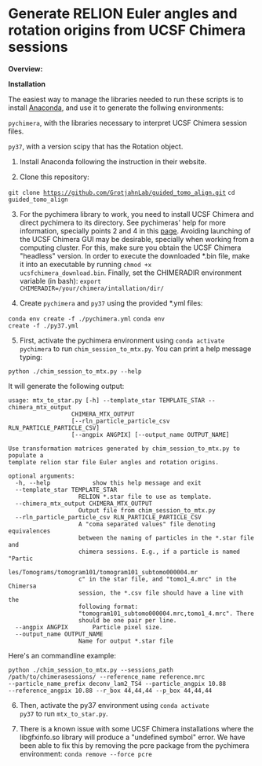 # Generate RELION Euler angles and rotation origins from UCSF Chimera sessions

<strong>Overview:</strong>



<strong>Installation</strong>

The easiest way to manage the libraries needed to run these scripts is to install <a href="https://www.anaconda.com/products/individual">Anaconda</a>, and use it to generate the follwing environments:

<code>pychimera</code>, with the libraries necessary to interpret UCSF Chimera session files.

<code>py37</code>, with a version scipy that has the Rotation object.

1) Install Anaconda following the instruction in their website.

2) Clone this repository:

<code>git clone https://github.com/GrotjahnLab/guided_tomo_align.git</code>
<code>cd guided_tomo_align</code>

3) For the pychimera library to work, you need to install UCSF Chimera and direct pychimera to its directory. See pychimeras' help for more information, specially points 2 and 4 in this <a href="https://pychimera.readthedocs.io/en/latest/install.html">page</a>. Avoiding launching of the UCSF Chimera GUI may be desirable, specially when working from a computing cluster. For this, make sure you obtain the UCSF Chimera "headless" version. In order to execute the downloaded \*.bin file, make it into an executable by running <code>chmod +x ucsfchimera\_download.bin</code>. Finally, set the CHIMERADIR environment variable (in bash): <code>export CHIMERADIR=/your/chimera/intallation/dir/</code>

4) Create <code>pychimera</code> and <code>py37</code> using the provided \*.yml files:

<code>conda env create -f ./pychimera.yml</code>
<code>conda env create -f ./py37.yml</code>

5) First, activate the pychimera environment using <code>conda activate pychimera</code> to run <code>chim\_session\_to\_mtx.py</code>. You can print a help message typing:

<code>python ./chim\_session\_to\_mtx.py --help</code>

It will generate the following output:

    usage: mtx_to_star.py [-h] --template_star TEMPLATE_STAR --chimera_mtx_output
                      CHIMERA_MTX_OUTPUT
                      [--rln_particle_particle_csv RLN_PARTICLE_PARTICLE_CSV]
                      [--angpix ANGPIX] [--output_name OUTPUT_NAME]

    Use transformation matrices generated by chim_session_to_mtx.py to populate a
    template relion star file Euler angles and rotation origins.

    optional arguments:
      -h, --help            show this help message and exit
      --template_star TEMPLATE_STAR
                        RELION *.star file to use as template.
      --chimera_mtx_output CHIMERA_MTX_OUTPUT
                        Output file from chim_session_to_mtx.py
      --rln_particle_particle_csv RLN_PARTICLE_PARTICLE_CSV
                        A "coma separated values" file denoting equivalences
                        between the naming of particles in the *.star file and
                        chimera sessions. E.g., if a particle is named "Partic
                        les/Tomograms/tomogram101/tomogram101_subtomo000004.mr
                        c" in the star file, and "tomo1_4.mrc" in the Chimersa
                        session, the *.csv file should have a line with the
                        following format:
                        "tomogram101_subtomo000004.mrc,tomo1_4.mrc". There
                        should be one pair per line.
      --angpix ANGPIX       Particle pixel size.
      --output_name OUTPUT_NAME
                        Name for output *.star file

Here's an commandline example:

<code>python ./chim\_session\_to\_mtx.py --sessions_path /path/to/chimerasessions/ --reference_name reference.mrc --particle_name_prefix deconv_lam2_TS4 --particle_angpix 10.88 --reference_angpix 10.88 --r_box 44,44,44 --p_box 44,44,44</code>

6) Then, activate the py37 environment using <code>conda activate py37</code> to run <code>mtx\_to\_star.py</code>.

7) There is a known issue with some UCSF Chimera installations where the libgfxinfo.so library will produce a "undefined symbol" error. We have been able to fix this by removing the pcre package from the pychimera environment: <code>conda remove --force pcre</code>
